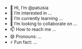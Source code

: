 - 👋 Hi, I’m @patuisia
- 👀 I’m interested in ...
- 🌱 I’m currently learning ...
- 💞️ I’m looking to collaborate on ...
- 📫 How to reach me ...
- 😄 Pronouns: ...
- ⚡ Fun fact: ...

<!---
patuisia/patuisia is a ✨ special ✨ repository because its `README.md` (this file) appears on your GitHub profile.
You can click the Preview link to take a look at your changes.
--->
